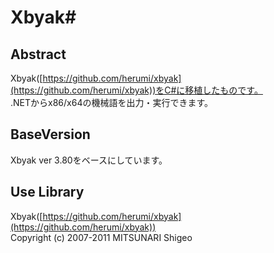 Xbyak#
============

Abstract
------------

Xbyak([https://github.com/herumi/xbyak](https://github.com/herumi/xbyak))をC#に移植したものです。  
.NETからx86/x64の機械語を出力・実行できます。

BaseVersion
------------

Xbyak ver 3.80をベースにしています。

Use Library
------------

Xbyak([https://github.com/herumi/xbyak](https://github.com/herumi/xbyak))  
Copyright (c) 2007-2011 MITSUNARI Shigeo